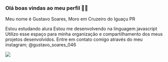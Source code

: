 ### Olá boas vindas ao meu perfil 💙💝

Meu nome é Gustavo Soares, Moro em Cruzeiro do Iguaçu PR

 Estou estudando alura 
 Estou me desenvolvendo na linguagem javascript
 Utilizo esse espaço para minha organização e compartilhamento dos meus projetos desenvolvidos.
 Entre em contato comigo através do meu instagram; 
 @gustavo_soares_046








![](https://media.tenor.com/zn87xWqSz0kAAAAM/skeleton-bones.gif)
